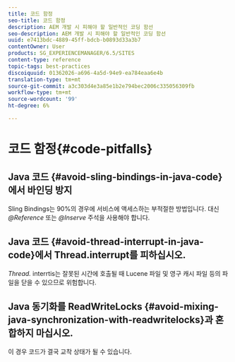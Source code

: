 ```yaml
---
title: 코드 함정
seo-title: 코드 함정
description: AEM 개발 시 피해야 할 일반적인 코딩 함선
seo-description: AEM 개발 시 피해야 할 일반적인 코딩 함선
uuid: e7413bdc-4889-45ff-bdcb-b0893d33a3b7
contentOwner: User
products: SG_EXPERIENCEMANAGER/6.5/SITES
content-type: reference
topic-tags: best-practices
discoiquuid: 01362026-a696-4a5d-94e9-ea784eaa6e4b
translation-type: tm+mt
source-git-commit: a3c303d4e3a85e1b2e794bec2006c335056309fb
workflow-type: tm+mt
source-wordcount: '99'
ht-degree: 6%

---
```



# 코드 함정{#code-pitfalls}

## Java 코드 {#avoid-sling-bindings-in-java-code}에서 바인딩 방지

Sling Bindings는 90%의 경우에 서비스에 액세스하는 부적절한 방법입니다. 대신 *@Reference* 또는 *@Inserve* 주석을 사용해야 합니다.

## Java 코드 {#avoid-thread-interrupt-in-java-code}에서 Thread.interrupt를 피하십시오.

*Thread.* interrtis는 잘못된 시간에 호출될 때 Lucene 파일 및 영구 캐시 파일 등의 파일을 닫을 수 있으므로 위험합니다.

## Java 동기화를 ReadWriteLocks {#avoid-mixing-java-synchronization-with-readwritelocks}과 혼합하지 마십시오.

이 경우 코드가 결국 교착 상태가 될 수 있습니다.
